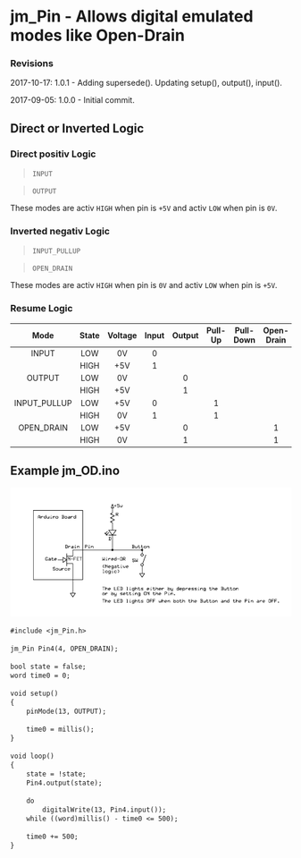 
# jm_Pin - Allows digital emulated modes like Open-Drain

### Revisions

2017-10-17: 1.0.1 - Adding supersede(). Updating setup(), output(), input().

2017-09-05: 1.0.0 - Initial commit.

## Direct or Inverted Logic

### Direct positiv Logic

> `INPUT`

> `OUTPUT`

These modes are activ `HIGH` when pin is `+5V` and activ `LOW` when pin is `0V`.

### Inverted negativ Logic

> `INPUT_PULLUP`

> `OPEN_DRAIN`

These modes are activ `HIGH` when pin is `0V` and activ `LOW` when pin is `+5V`.

### Resume Logic

|Mode|State|Voltage|Input|Output|Pull-Up|Pull-Down|Open-Drain|N-FET|P-FET|Inv|Dir|
|:---:|:---:|:---:|:---:|:---:|:---:|:---:|:---:|:---:|:---:|:---:|:---:|
|INPUT|LOW|0V|0| | | | | | |0|0|
| |HIGH|+5V|1| | | | | | |0|0|
|OUTPUT|LOW|0V| |0| | | | | |0|1|
| |HIGH|+5V| |1| | | | | |0|1|
|INPUT_PULLUP|LOW|+5V|0| |1| | | | |1|0|
| |HIGH|0V|1| |1| | | | |1|0|
|OPEN_DRAIN|LOW|+5V| |0| | |1|1| |1|1|
| |HIGH|0V| |1| | |1|1| |1|1|

## Example jm_OD.ino

![Open-Drain inverted negativ Logic Example](extras/jm_OD.png)

	#include <jm_Pin.h>
	
	jm_Pin Pin4(4, OPEN_DRAIN);
	
	bool state = false;
	word time0 = 0;
	
	void setup()
	{
		pinMode(13, OUTPUT);
	
		time0 = millis();
	}
	
	void loop()
	{
		state = !state;
		Pin4.output(state);
	
		do
			digitalWrite(13, Pin4.input());
		while ((word)millis() - time0 <= 500);
	
		time0 += 500;
	}

